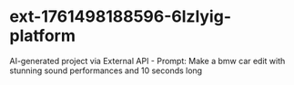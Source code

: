 # ext-1761498188596-6lzlyig-platform
AI-generated project via External API - Prompt: Make a bmw car edit with stunning sound performances and 10 seconds long
